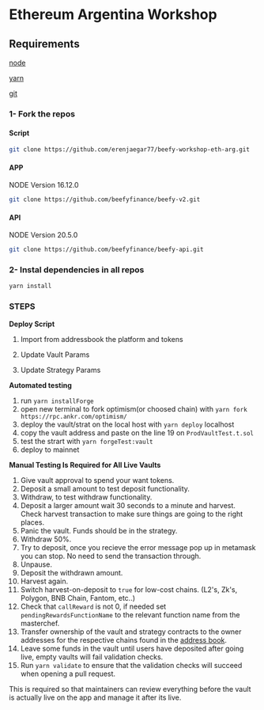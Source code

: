 
# Ethereum Argentina Workshop


## Requirements

[node](https://nodejs.org/)

[yarn](https://yarnpkg.com/)

[git](https://git-scm.com/)



### 1- Fork the repos

#### Script
```sh
git clone https://github.com/erenjaegar77/beefy-workshop-eth-arg.git
```
#### APP
NODE Version 16.12.0
```sh
git clone https://github.com/beefyfinance/beefy-v2.git
```

#### API

NODE Version 20.5.0
```sh
git clone https://github.com/beefyfinance/beefy-api.git
```

### 2- Instal dependencies in all repos 

```sh
yarn install
```


### STEPS


**Deploy Script**
1. Import from addressbook the platform and tokens

2. Update Vault Params

3. Update Strategy Params


**Automated testing**

1. run ```yarn installForge```
2. open new terminal to fork optimism(or choosed chain) with ```yarn fork https://rpc.ankr.com/optimism/```
3. deploy the vault/strat on the local host with ```yarn deploy``` localhost
4. copy the vault address and paste on the line 19 on `ProdVaultTest.t.sol` 
5. test the strart with ```yarn forgeTest:vault``` 
6. deploy to mainnet


**Manual Testing Is Required for All Live Vaults**

1. Give vault approval to spend your want tokens. 
2. Deposit a small amount to test deposit functionality.
3. Withdraw, to test withdraw functionality.
4. Deposit a larger amount wait 30 seconds to a minute and harvest. Check harvest transaction to make sure things are going to the right places.
5. Panic the vault. Funds should be in the strategy.
6. Withdraw 50%.
7. Try to deposit, once you recieve the error message pop up in metamask you can stop. No need to send the transaction through.
8. Unpause.
9. Deposit the withdrawn amount.
10. Harvest again.
11. Switch harvest-on-deposit to `true` for low-cost chains. (L2's, Zk's, Polygon, BNB Chain, Fantom, etc..)
12. Check that `callReward` is not 0, if needed set `pendingRewardsFunctionName` to the relevant function name from the masterchef.
13. Transfer ownership of the vault and strategy contracts to the owner addresses for the respective chains found in the [address book](https://github.com/beefyfinance/beefy-api/tree/master/packages/address-book).
14. Leave some funds in the vault until users have deposited after going live, empty vaults will fail validation checks.
15. Run `yarn validate` to ensure that the validation checks will succeed when opening a pull request.

This is required so that maintainers can review everything before the vault is actually live on the app and manage it after its live.